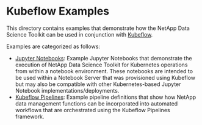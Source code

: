 # Kubeflow Examples
This directory contains examples that demonstrate how the NetApp Data Science Toolkit can be used in conjunction with [Kubeflow](https://www.kubeflow.org).

Examples are categorized as follows:

- [Jupyter Notebooks](Notebooks/): Example Jupyter Notebooks that demonstrate the execution of NetApp Data Science Toolkit for Kubernetes operations from within a notebook environment. These notebooks are intended to be used within a Notebook Server that was provisioned using Kubeflow but may also be compatible with other Kubernetes-based Jupyter Notebook implementations/deployments.
- [Kubeflow Pipelines](Pipelines/): Example pipeline definitions that show how NetApp data management functions can be incorporated into automated workflows that are orchestrated using the Kubeflow Pipelines framework.
